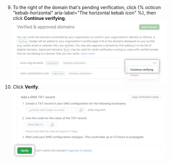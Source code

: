 9. To the right of the domain that's pending verification, click {% octicon "kebab-horizontal" aria-label="The horizontal kebab icon" %}, then click **Continue verifying**.
![Continue verifying domain button](/assets/images/help/organizations/continue-verifying-domain.png)
10. Click **Verify**.
![Verify button](/assets/images/help/organizations/verify-domain-final-button.png)
